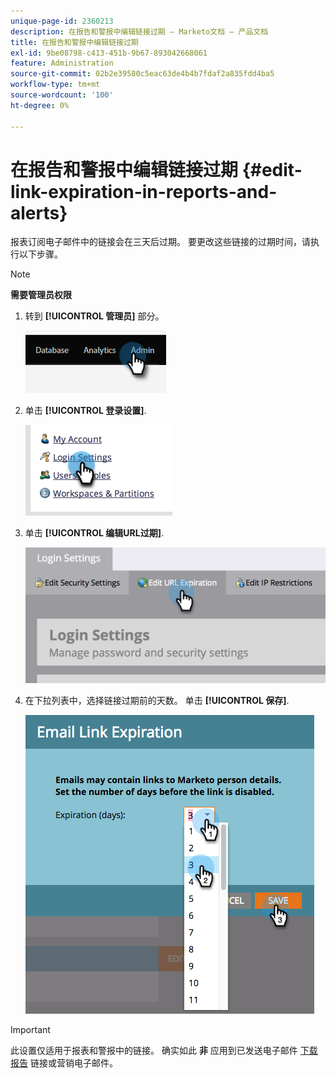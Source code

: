 ```yaml
---
unique-page-id: 2360213
description: 在报告和警报中编辑链接过期 — Marketo文档 — 产品文档
title: 在报告和警报中编辑链接过期
exl-id: 9be08798-c413-451b-9b67-893042668061
feature: Administration
source-git-commit: 02b2e39580c5eac63de4b4b7fdaf2a835fdd4ba5
workflow-type: tm+mt
source-wordcount: '100'
ht-degree: 0%

---
```


# 在报告和警报中编辑链接过期 {#edit-link-expiration-in-reports-and-alerts}

报表订阅电子邮件中的链接会在三天后过期。 要更改这些链接的过期时间，请执行以下步骤。

>[!NOTE]
>
>**需要管理员权限**

1. 转到 **[!UICONTROL 管理员]** 部分。

   ![](assets/edit-link-expiration-in-reports-and-alerts-1.png)

1. 单击 **[!UICONTROL 登录设置]**.

   ![](assets/edit-link-expiration-in-reports-and-alerts-2.png)

1. 单击 **[!UICONTROL 编辑URL过期]**.

   ![](assets/edit-link-expiration-in-reports-and-alerts-3.png)

1. 在下拉列表中，选择链接过期前的天数。 单击 **[!UICONTROL 保存]**.

   ![](assets/edit-link-expiration-in-reports-and-alerts-4.png)

>[!IMPORTANT]
>
>此设置仅适用于报表和警报中的链接。 确实如此 **非** 应用到已发送电子邮件 [下载报告](/help/marketo/product-docs/reporting/basic-reporting/report-subscriptions/subscribe-to-a-smart-list.md#email-message) 链接或营销电子邮件。
